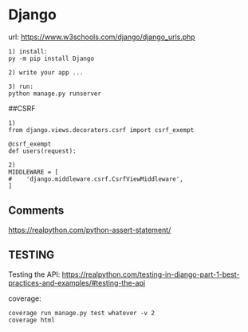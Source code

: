 # Django

url: https://www.w3schools.com/django/django_urls.php

```
1) install:
py -m pip install Django

2) write your app ...

3) run:
python manage.py runserver
```

##CSRF

```
1)
from django.views.decorators.csrf import csrf_exempt

@csrf_exempt
def users(request):

2)
MIDDLEWARE = [
#    'django.middleware.csrf.CsrfViewMiddleware',
]
```

## Comments
https://realpython.com/python-assert-statement/

## TESTING
Testing the API:
https://realpython.com/testing-in-django-part-1-best-practices-and-examples/#testing-the-api

coverage:
```
coverage run manage.py test whatever -v 2
coverage html
```